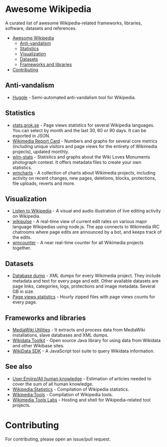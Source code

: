 # Awesome Wikipedia

A curated list of awesome Wikipedia-related frameworks, libraries, software, datasets and references.

- [Awesome Wikipedia](#awesome-wikipedia)
    - [Anti-vandalism](#anti-vandalism)
    - [Statistics](#statistics)
    - [Visualization](#visualization)
    - [Datasets](#datasets)
    - [Frameworks and libraries](#frameworks-and-libraries)
- [Contributing](#contributing)

## Anti-vandalism

* [Huggle](https://github.com/huggle/huggle3-qt-lx) - Semi-automated anti-vandalism tool for Wikipedia.

## Statistics

* [stats.grok.se](https://github.com/abelsson/stats.grok.se) - Page views statistics for several Wikipedia languages. You can select by month and the last 30, 60 or 90 days. It can be exported in JSON.
* [Wikimedia Report Card](https://github.com/wikimedia/limn) - Numbers and graphs for several core metrics (including unique visitors and page views for the entirety of Wikimedia projects), updated monthly.
* [wlm-stats](https://github.com/emijrp/wlm-stats) - Statistics and graphs about the Wiki Loves Monuments photograph contest. It offers metadata files to create your own statistics.
* [wmcharts](https://github.com/emijrp/wmcharts) - A collection of charts about Wikimedia projects, including activity on recent changes, new pages, deletions, blocks, protections, file uploads, reverts and more.

## Visualization

* [Listen to Wikipedia](https://github.com/hatnote/listen-to-wikipedia) - A visual and audio illustration of live editing activity on Wikipedia.
* [wikipulse](https://github.com/edsu/wikipulse) - A real-time view of current edit rates on various major language Wikipedias using node.js. The app connects to Wikimedia IRC chatrooms where page edits are announced by a bot, and keeps track of the edits.
* [wmcounter](https://github.com/emijrp/wmcounter) -  A near real-time counter for all Wikimedia projects together.

## Datasets

* [Database dump](http://dumps.wikimedia.org/backup-index.html) - XML dumps for every Wikimedia project. They include metadata and text for every page and edit. Other available datasets are page links, categories, logs, protections and image metadata. Several GB in size.
* [Page views statistics](http://dumps.wikimedia.org/other/pagecounts-raw/) - Hourly zipped files with page views counts for every page.

## Frameworks and libraries

* [MediaWiki Utilities](https://github.com/halfak/Mediawiki-Utilities) - It extracts and process data from MediaWiki installations, slave databases and XML dumps.
* [Wikidata Toolkit](https://github.com/Wikidata/Wikidata-Toolkit) - Open source Java library for using data from Wikidata and other Wikibase sites.
* [WikiData SDK](https://github.com/maxlath/wikidata-sdk) - A JavaScript tool suite to query Wikidata information.

## See also

* [User:Emijrp/All human knowledge](https://en.wikipedia.org/wiki/User:Emijrp/All_human_knowledge) - Estimation of articles needed to cover the sum of all human knowledge.
* [Wikipedia:Statistics](https://en.wikipedia.org/wiki/Wikipedia:Statistics) - Compilation of Wikipedia statistics.
* [Wikipedia:Tools](https://en.wikipedia.org/wiki/Wikipedia:Tools) - Compilation of Wikipedia tools.
* [Wikimedia Tools Labs](http://tools.wmflabs.org) - Hosting and shell for Wikipedia-related tool projects.

# Contributing

For contributing, please open an issue/pull request.
